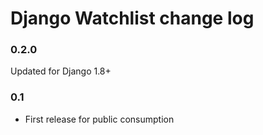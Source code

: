 # Django Watchlist change log

### 0.2.0
Updated for Django 1.8+

### 0.1
* First release for public consumption
